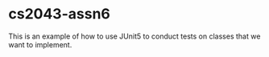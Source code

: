 # cs2043-assn6
This is an example of how to use JUnit5 to conduct tests on classes that we want to implement.
